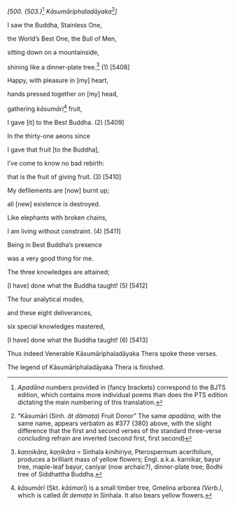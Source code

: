 *\[500. {503.}*[^1] *Kāsumāriphaladāyaka*[^2]*\]*

I saw the Buddha, Stainless One,

the World’s Best One, the Bull of Men,

sitting down on a mountainside,

shining like a dinner-plate tree.[^3] (1) \[5408\]

Happy, with pleasure in \[my\] heart,

hands pressed together on \[my\] head,

gathering *kāsumāri*[^4] fruit,

I gave \[it\] to the Best Buddha. (2) \[5409\]

In the thirty-one aeons since

I gave that fruit \[to the Buddha\],

I’ve come to know no bad rebirth:

that is the fruit of giving fruit. (3) \[5410\]

My defilements are \[now\] burnt up;

all \[new\] existence is destroyed.

Like elephants with broken chains,

I am living without constraint. (4) \[5411\]

Being in Best Buddha’s presence

was a very good thing for me.

The three knowledges are attained;

\[I have\] done what the Buddha taught! (5) \[5412\]

The four analytical modes,

and these eight deliverances,

six special knowledges mastered,

\[I have\] done what the Buddha taught! (6) \[5413\]

Thus indeed Venerable Kāsumāriphaladāyaka Thera spoke these verses.

The legend of Kāsumāriphaladāyaka Thera is finished.

[^1]: *Apadāna* numbers provided in {fancy brackets} correspond to the
    BJTS edition, which contains more individual poems than does the PTS
    edition dictating the main numbering of this translation.

[^2]: “Kāsumāri (Sinh. *ät dämaṭa*) Fruit Donor” The same *apadāna,*
    with the same name, appears verbatim as \#377 {380} above, with the
    slight difference that the first and second verses of the standard
    three-verse concluding refrain are inverted (second first, first
    second)

[^3]: *kaṇṇikāra, kaṇikāra* = Sinhala *kinihiriya*, Pterospermum
    acerifolium, produces a brilliant mass of yellow flowers; Engl.
    a.k.a. karnikar, bayur tree, maple-leaf bayur, caniyar (now
    archaic?), dinner-plate tree; Bodhi tree of Siddhattha Buddha.

[^4]: *kāsumārī* (Skt. *kāśmarī*) is a small timber tree, Gmelina
    arborea *(Verb.)*, which is called *ǟt demaṭa* in Sinhala. It also
    bears yellow flowers.
